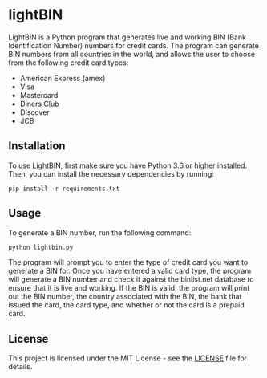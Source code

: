 # lightBIN
LightBIN is a Python program that generates live and working BIN (Bank Identification Number) numbers for credit cards. The program can generate BIN numbers from all countries in the world, and allows the user to choose from the following credit card types:
- American Express (amex)
- Visa
- Mastercard
- Diners Club
- Discover
- JCB

## Installation
To use LightBIN, first make sure you have Python 3.6 or higher installed. Then, you can install the necessary dependencies by running:
```
pip install -r requirements.txt
```

## Usage
To generate a BIN number, run the following command:
```python
python lightbin.py
```

The program will prompt you to enter the type of credit card you want to generate a BIN for. Once you have entered a valid card type, the program will generate a BIN number and check it against the binlist.net database to ensure that it is live and working. If the BIN is valid, the program will print out the BIN number, the country associated with the BIN, the bank that issued the card, the card type, and whether or not the card is a prepaid card.

## License
This project is licensed under the MIT License - see the [LICENSE](https://github.com/emenmousavi/lightBIN/blob/main/LICENSE) file for details.
